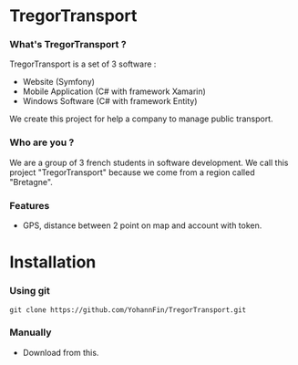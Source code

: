 # TregorTransport

### What's TregorTransport ?
TregorTransport is a set of 3 software :
- Website (Symfony)
- Mobile Application (C# with framework Xamarin)
- Windows Software (C# with framework Entity)
 <p>We create this project for help a company to manage public transport.</p>
 
 ### Who are you ?
 <p>We are a group of 3 french students in software development. We call this project "TregorTransport" because we come from a region called "Bretagne".</p>

### Features
 * GPS, distance between 2 point on map and account with token.
 
# Installation

### Using git
  ```
  git clone https://github.com/YohannFin/TregorTransport.git
  ```
### Manually
 * Download from this.
